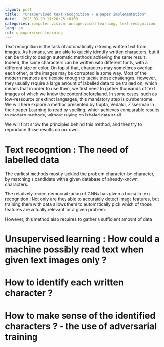 ```yaml
---
layout: post
title:  "Unsupervised text recognition - a paper implementation"
date:   2021-03-20 11:20:25 +0100
categories: computer vision, unsupervised learning, text recognition
lang: en
ref: unsupervised learning
---
```


Text recognition is the task of automatically retriving written text from images. As humans, we are able to quickly identify written characters, but it can be tricky to design automatic methods achieving the same result : Indeed, the same characters can be written with different fonts, with a different size or color. On top of that, characters may sometimes overlap each other, or the images may be corrupted in some way. 
Most of the modern methods are flexible enough to tackle those challenges. However, they usually require a large amount of labelled data to be trained on, which means that in order to use them, we first need to gather thousands of text images of which we know the content beforehand. In some cases, such as low-ressource or extinct languages, this mandatory step is cumbersome.
We will here explore a method presented by Gupta, Vedaldi, Zisserman in their paper Learning to read by spelling, which achieves comparable results to modern methods, without relying on labeled data at all. 

We will first show the principles behind this method, and then try to reproduce those results on our own. 


# Text recogntion : The need of labelled data

The earliest methods mostly tackled the problem character-by-character, by matching a candidate with a given database of already-known characters.

The relatively recent democratization of CNNs has given a boost in text recognition : Not only are they able to accurately detect image features, but training them with data allows them to automatically pick which of those features are actually relevant for a given problem. 

However, this method also requires to gather a sufficient amount of data

# Unsupervised learning : How could a machine possibly read text when given text images only ? 



# How to identify each written character ?




# How to make sense of the identified characters ? - the use of adversarial training 



